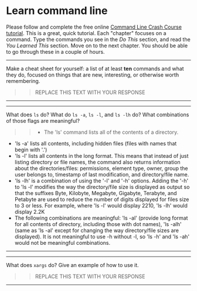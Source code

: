 # Learn command line

Please follow and complete the free online [Command Line Crash Course
tutorial](http://cli.learncodethehardway.org/book/). This is a great,
quick tutorial. Each "chapter" focuses on a command. Type the commands
you see in the _Do This_ section, and read the _You Learned This_
section. Move on to the next chapter. You should be able to go through
these in a couple of hours.


---

Make a cheat sheet for yourself: a list of at least **ten** commands and what they do, focused on things that are new, interesting, or otherwise worth remembering.

> > REPLACE THIS TEXT WITH YOUR RESPONSE

---


---

What does `ls` do? What do `ls -a`, `ls -l`, and `ls -lh` do? What combinations of those flags are meaningful?

> > * The 'ls' command lists all of the contents of a directory.
* 'ls -a' lists all contents, including hidden files (files with names that begin with '.')
* 'ls -l' lists all contents in the long format. This means that instead of just listing directory or file names, the command also returns information about the directories/files: permissions, element type, owner, group the user belongs to, timestamp of last modification, and directory/file name.
* 'ls -lh' is a combination of using the '-l' and '-h' options. Adding the '-h' to 'ls -l' modifies the way the directory/file size is displayed as output so that the suffixes Byte, Kilobyte, Megabyte, Gigabyte, Terabyte, and Petabyte are used to reduce the number of digits displayed for files size to 3 or less. For example, where 'ls -l' would display 2210, 'ls -lh' would display 2.2K
* The following combinations are meaningful: 'ls -al' (provide long format for all contents of directory, including those with dot names), 'ls -alh' (same as 'ls -al' except for changing the way directory/file sizes are displayed). It is not meaningful to use -h without -l, so 'ls -h' and 'ls -ah' would not be meaningful combinations.

---


---

What does `xargs` do? Give an example of how to use it.

> > REPLACE THIS TEXT WITH YOUR RESPONSE

---

